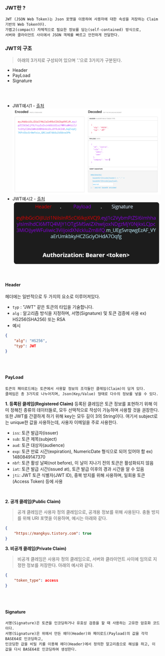 ### JWT란 ?
~~~
JWT (JSON Web Token)는 Json 포맷을 이용하여 사용자에 대한 속성을 저장하는 Claim 기반의 Web Token이다.
가볍고(compact) 자체적으로 필요한 정보를 담는(self-contained) 방식으로, 
서버와 클라이언트 사이에서 JSON 객체를 빠르고 안전하게 전달한다.
~~~

### JWT의 구조
> 아래의 3가지로 구성되어 있으며 '.'으로 3가지가 구분된다.
* Header
* PayLoad
* Signature

<br> <br>

* JWT예시1 - [출처](https://icarus8050.tistory.com/12)
![](2022-02-10-19-37-09.png)
* JWT예시2 - [출처](https://mangkyu.tistory.com/56)
![](2022-02-10-19-35-17.png)

<br>

#### Header
헤더에는 일반적으로 두 가지의 요소로 이루어져있다.
* `typ` : "JWT" 같은 토큰의 타입을 기술합니다.
* `alg` : 알고리즘 방식을 지정하며, 서명(Signature) 및 토큰 검증에 사용 ex) HS256(SHA256) 또는 RSA
* 예시
~~~json
{ 
    "alg": "HS256", 
    "typ": JWT 
}
~~~

<br> <br>

#### PayLoad
~~~
토큰의 페이로드에는 토큰에서 사용할 정보의 조각들인 클레임(Claim)이 담겨 있다. 
클레임은 총 3가지로 나누어지며, Json(Key/Value) 형태로 다수의 정보를 넣을 수 있다.
~~~

**1. 등록된 클레임(Registered Claim)**
등록된 클레임은 토큰 정보를 표현하기 위해 이미 정해진 종류의 데이터들로, 모두 선택적으로 작성이 가능하며 사용할 것을 권장한다. 또한 JWT를 간결하게 하기 위해 key는 모두 길이 3의 String이다. 여기서 subject로는 unique한 값을 사용하는데, 사용자 이메일을 주로 사용한다.

* `iss`: 토큰 발급자(issuer)
* `sub`: 토큰 제목(subject)
* `aud`: 토큰 대상자(audience)
* `exp`: 토큰 만료 시간(expiration), NumericDate 형식으로 되어 있어야 함 ex) 1480849147370
* `nbf`: 토큰 활성 날짜(not before), 이 날이 지나기 전의 토큰은 활성화되지 않음
* `iat`: 토큰 발급 시간(issued at), 토큰 발급 이후의 경과 시간을 알 수 있음
* `jti`: JWT 토큰 식별자(JWT ID), 중복 방지를 위해 사용하며, 일회용 토큰(Access Token) 등에 사용
 
<br>

**2. 공개 클레임(Public Claim)**
> 공개 클레임은 사용자 정의 클레임으로, 공개용 정보를 위해 사용된다. 
> 충돌 방지를 위해 URI 포맷을 이용하며, 예시는 아래와 같다.
~~~json
{ 
    "https://mangkyu.tistory.com": true
}
~~~
 

**3. 비공개 클레임(Private Claim)**
> 비공개 클레임은 사용자 정의 클레임으로, 서버와 클라이언트 사이에 임의로 지정한 정보를 저장한다. 아래의 예시와 같다.
~~~json
{ 
    "token_type": access 
}
~~~

<br> <br>

#### Signature
~~~
서명(Signature)은 토큰을 인코딩하거나 유효성 검증을 할 때 사용하는 고유한 암호화 코드이다. 
서명(Signature)은 위에서 만든 헤더(Header)와 페이로드(Payload)의 값을 각각 BASE64로 인코딩하고, 
인코딩한 값을 비밀 키를 이용해 헤더(Header)에서 정의한 알고리즘으로 해싱을 하고, 이 값을 다시 BASE64로 인코딩하여 생성한다.
~~~
